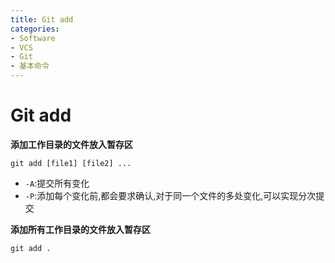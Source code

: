 ```yaml
---
title: Git add
categories:
- Software
- VCS
- Git
- 基本命令
---
```

# Git add

**添加工作目录的文件放入暂存区**

```shell
git add [file1] [file2] ...
```

- `-A`:提交所有变化
- `-P`:添加每个变化前,都会要求确认,对于同一个文件的多处变化,可以实现分次提交



**添加所有工作目录的文件放入暂存区**

```shell
git add .
```